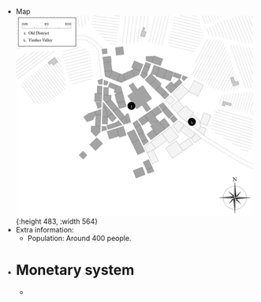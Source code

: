 - Map
  ![mirort_rocks hidden.png](../assets/mirort_rocks_hidden_1646615712743_0.png){:height 483, :width 564}
- Extra information:
	- Population: Around 400 people.
- # Monetary system
	-